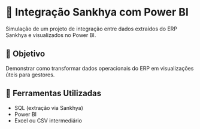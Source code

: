 # 🔗 Integração Sankhya com Power BI

Simulação de um projeto de integração entre dados extraídos do ERP Sankhya e visualizados no Power BI.

## 🎯 Objetivo

Demonstrar como transformar dados operacionais do ERP em visualizações úteis para gestores.

## 🧰 Ferramentas Utilizadas

- SQL (extração via Sankhya)
- Power BI
- Excel ou CSV intermediário
